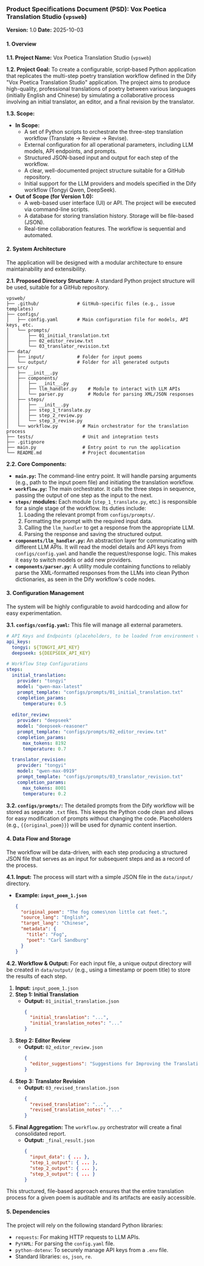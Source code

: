 ### **Product Specifications Document (PSD): Vox Poetica Translation Studio (`vpsweb`)**

**Version:** 1.0
**Date:** 2025-10-03

#### 1. Overview

**1.1. Project Name:** Vox Poetica Translation Studio (`vpsweb`)

**1.2. Project Goal:** To create a configurable, script-based Python application that replicates the multi-step poetry translation workflow defined in the Dify "Vox Poetica Translation Studio" application. The project aims to produce high-quality, professional translations of poetry between various languages (initially English and Chinese) by simulating a collaborative process involving an initial translator, an editor, and a final revision by the translator.

**1.3. Scope:**
*   **In Scope:**
    *   A set of Python scripts to orchestrate the three-step translation workflow (Translate -> Review -> Revise).
    *   External configuration for all operational parameters, including LLM models, API endpoints, and prompts.
    *   Structured JSON-based input and output for each step of the workflow.
    *   A clear, well-documented project structure suitable for a GitHub repository.
    *   Initial support for the LLM providers and models specified in the Dify workflow (Tongyi Qwen, DeepSeek).
*   **Out of Scope (for Version 1.0):**
    *   A web-based user interface (UI) or API. The project will be executed via command-line scripts.
    *   A database for storing translation history. Storage will be file-based (JSON).
    *   Real-time collaboration features. The workflow is sequential and automated.

#### 2. System Architecture

The application will be designed with a modular architecture to ensure maintainability and extensibility.

**2.1. Proposed Directory Structure:** A standard Python project structure will be used, suitable for a GitHub repository.

```
vpsweb/
├── .github/              # GitHub-specific files (e.g., issue templates)
├── configs/
│   ├── config.yaml       # Main configuration file for models, API keys, etc.
│   └── prompts/
│       ├── 01_initial_translation.txt
│       ├── 02_editor_review.txt
│       └── 03_translator_revision.txt
├── data/
│   ├── input/            # Folder for input poems
│   └── output/           # Folder for all generated outputs
├── src/
│   ├── __init__.py
│   ├── components/
│   │   ├── __init__.py
│   │   ├── llm_handler.py    # Module to interact with LLM APIs
│   │   └── parser.py         # Module for parsing XML/JSON responses
│   ├── steps/
│   │   ├── __init__.py
│   │   ├── step_1_translate.py
│   │   ├── step_2_review.py
│   │   └── step_3_revise.py
│   └── workflow.py         # Main orchestrator for the translation process
├── tests/                  # Unit and integration tests
├── .gitignore
├── main.py                 # Entry point to run the application
└── README.md               # Project documentation
```

**2.2. Core Components:**

*   **`main.py`:** The command-line entry point. It will handle parsing arguments (e.g., path to the input poem file) and initiating the translation workflow.
*   **`workflow.py`:** The main orchestrator. It calls the three steps in sequence, passing the output of one step as the input to the next.
*   **`steps/` modules:** Each module (`step_1_translate.py`, etc.) is responsible for a single stage of the workflow. Its duties include:
    1.  Loading the relevant prompt from `configs/prompts/`.
    2.  Formatting the prompt with the required input data.
    3.  Calling the `llm_handler` to get a response from the appropriate LLM.
    4.  Parsing the response and saving the structured output.
*   **`components/llm_handler.py`:** An abstraction layer for communicating with different LLM APIs. It will read the model details and API keys from `configs/config.yaml` and handle the request/response logic. This makes it easy to switch models or add new providers.
*   **`components/parser.py`:** A utility module containing functions to reliably parse the XML-formatted responses from the LLMs into clean Python dictionaries, as seen in the Dify workflow's code nodes.

#### 3. Configuration Management

The system will be highly configurable to avoid hardcoding and allow for easy experimentation.

**3.1. `configs/config.yaml`:** This file will manage all external parameters.

```yaml
# API Keys and Endpoints (placeholders, to be loaded from environment variables for security)
api_keys:
  tongyi: ${TONGYI_API_KEY}
  deepseek: ${DEEPSEEK_API_KEY}

# Workflow Step Configurations
steps:
  initial_translation:
    provider: "tongyi"
    model: "qwen-max-latest"
    prompt_template: "configs/prompts/01_initial_translation.txt"
    completion_params:
      temperature: 0.5
  
  editor_review:
    provider: "deepseek"
    model: "deepseek-reasoner"
    prompt_template: "configs/prompts/02_editor_review.txt"
    completion_params:
      max_tokens: 8192
      temperature: 0.7

  translator_revision:
    provider: "tongyi"
    model: "qwen-max-0919"
    prompt_template: "configs/prompts/03_translator_revision.txt"
    completion_params:
      max_tokens: 8001
      temperature: 0.2
```

**3.2. `configs/prompts/`:** The detailed prompts from the Dify workflow will be stored as separate `.txt` files. This keeps the Python code clean and allows for easy modification of prompts without changing the code. Placeholders (e.g., `{{original_poem}}`) will be used for dynamic content insertion.

#### 4. Data Flow and Storage

The workflow will be data-driven, with each step producing a structured JSON file that serves as an input for subsequent steps and as a record of the process.

**4.1. Input:** The process will start with a simple JSON file in the `data/input/` directory.
*   **Example: `input_poem_1.json`**
    ```json
    {
      "original_poem": "The fog comes\non little cat feet.",
      "source_lang": "English",
      "target_lang": "Chinese",
      "metadata": {
        "title": "Fog",
        "poet": "Carl Sandburg"
      }
    }
    ```

**4.2. Workflow & Output:** For each input file, a unique output directory will be created in `data/output/` (e.g., using a timestamp or poem title) to store the results of each step.

1.  **Input:** `input_poem_1.json`
2.  **Step 1: Initial Translation**
    *   **Output:** `01_initial_translation.json`
        ```json
        {
          "initial_translation": "...",
          "initial_translation_notes": "..."
        }
        ```
3.  **Step 2: Editor Review**
    *   **Output:** `02_editor_review.json`
        ```json
        {
          "editor_suggestions": "Suggestions for Improving the Translation of..."
        }
        ```
4.  **Step 3: Translator Revision**
    *   **Output:** `03_revised_translation.json`
        ```json
        {
          "revised_translation": "...",
          "revised_translation_notes": "..."
        }
        ```
5.  **Final Aggregation:** The `workflow.py` orchestrator will create a final consolidated report.
    *   **Output:** `_final_result.json`
        ```json
        {
          "input_data": { ... },
          "step_1_output": { ... },
          "step_2_output": { ... },
          "step_3_output": { ... }
        }
        ```

This structured, file-based approach ensures that the entire translation process for a given poem is auditable and its artifacts are easily accessible.

#### 5. Dependencies

The project will rely on the following standard Python libraries:
*   `requests`: For making HTTP requests to LLM APIs.
*   `PyYAML`: For parsing the `config.yaml` file.
*   `python-dotenv`: To securely manage API keys from a `.env` file.
*   Standard libraries: `os`, `json`, `re`.